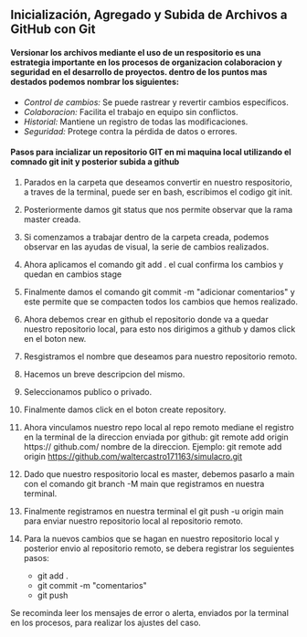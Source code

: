 
## Inicialización, Agregado y Subida de Archivos a GitHub con Git

#### Versionar los archivos mediante el uso de un respositorio es una estrategia importante en los procesos de organizacion colaboracion y seguridad en el desarrollo de proyectos. dentro de los puntos mas destados podemos nombrar los siguientes:

- *Control de cambios:*  Se puede rastrear y revertir cambios específicos.
- *Colaboracion:* Facilita el trabajo en equipo sin conflictos.
- *Historial:* Mantiene un registro de todas las modificaciones.
- *Seguridad:* Protege contra la pérdida de datos o errores.

#### Pasos para incializar un repositorio GIT en mi maquina local utilizando el comnado git init y posterior subida a github

1. Parados en la carpeta que deseamos convertir en nuestro respositorio, a traves de la terminal, puede ser en bash, escribimos el codigo git init.

2. Posteriormente damos git status que nos permite observar que la rama master creada.

3. Si comenzamos a trabajar dentro de la carpeta creada, podemos observar en las ayudas de visual, la serie de cambios realizados.

4. Ahora aplicamos el comando git add .  el cual confirma los cambios y quedan en cambios stage

5. Finalmente damos el comando git commit -m "adicionar comentarios" y este permite que se compacten todos los cambios que hemos realizado.

6. Ahora debemos crear en github el repositorio donde va a quedar nuestro repositorio local, para esto nos dirigimos a github y damos click en el boton new.

7. Resgistramos el nombre que deseamos para nuestro repositorio remoto.

8. Hacemos un breve descripcion del mismo.

9. Seleccionamos publico o privado.

10. Finalmente damos click en el boton create repository.

11. Ahora vinculamos nuestro repo local al repo remoto mediane el registro en la terminal de la direccion enviada por github:  git remote add origin https:// github.com/ nombre de la direccion. Ejemplo:
git remote add origin https://github.com/waltercastro171163/simulacro.git

12. Dado que nuestro respositorio local es master, debemos pasarlo a main con el comando git branch -M main que registramos en nuestra terminal.

13. Finalmente registramos en nuestra terminal el git push -u origin main para enviar nuestro repositorio local al repositorio remoto.

14. Para la nuevos cambios que se hagan en nuestro repositorio local y posterior envio al repositorio remoto, se debera registrar los seguientes pasos:
    * git add .
    * git commit -m "comentarios"
    * git push

Se recominda leer los mensajes de error o alerta, enviados por la terminal en los procesos, para realizar los ajustes del caso. 

